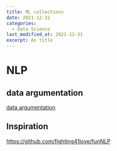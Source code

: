 ```yaml
---
title: ML collections
date: 2021-12-31
categories:
  - Data Science
last_modified_at: 2021-12-31
excerpt: As title
---
```

# NLP
## data argumentation

[data argumentation](https://github.com/makcedward/nlpaug)
[](https://github.com/jasonwei20/eda_nlp)

## Inspiration

https://github.com/fighting41love/funNLP